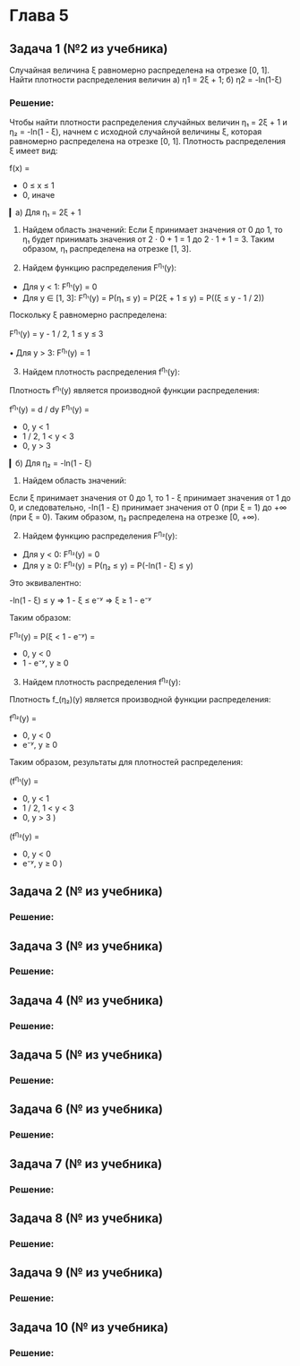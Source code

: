 # Глава 5

## Задача 1 (№2 из учебника)

Cлучайная величина ξ равномерно распределена на отрезке [0, 1]. Найти плотности распределения величин
а) η1 = 2ξ + 1;
б) η2 = -ln(1-ξ)

### Решение:

Чтобы найти плотности распределения случайных величин η₁ = 2ξ + 1 и η₂ = -ln(1 - ξ), начнем с исходной случайной величины ξ, которая равномерно распределена на отрезке [0, 1]. Плотность распределения ξ имеет вид:

f(x) =
- 0 ≤ x ≤ 1
- 0, иначе


▎а) Для η₁ = 2ξ + 1

1. Найдем область значений: 
	Если ξ принимает значения от 0 до 1, то η₁ будет принимать значения от 2 ⋅ 0 + 1 = 1 до 2 ⋅ 1 + 1 = 3. Таким образом, η₁ распределена на отрезке [1, 3].

2. Найдем функцию распределения F<sup>η₁</sup>(y):
- Для y < 1: F<sup>η₁</sup>(y) = 0
- Для y ∈ [1, 3]:
	F<sup>η₁</sup>(y) = P(η₁ ≤ y) = P(2ξ + 1 ≤ y) = P((ξ ≤ y - 1 / 2))


Поскольку ξ равномерно распределена:

F<sup>η₁</sup>(y) = y - 1 / 2,   1 ≤ y ≤ 3


• Для y > 3: F<sup>η₁</sup>(y) = 1

3. Найдем плотность распределения f<sup>η₁</sup>(y):

Плотность f<sup>η₁</sup>(y) является производной функции распределения:

f<sup>η₁</sup>(y) = d / dy F<sup>η₁</sup>(y) =
- 0, y < 1
- 1 / 2, 1 < y < 3
- 0, y > 3


▎б) Для η₂ = -ln(1 - ξ)

1. Найдем область значений: 
	
Если ξ принимает значения от 0 до 1, то 1 - ξ принимает значения от 1 до 0, и следовательно, -ln(1 - ξ) принимает значения от 0 (при ξ = 1) до +∞ (при ξ = 0). Таким образом, η₂ распределена на отрезке [0, +∞).

2. Найдем функцию распределения F<sup>η₂</sup>(y):

- Для y < 0: F<sup>η₂</sup>(y) = 0
- Для y ≥ 0:
	F<sup>η₂</sup>(y) = P(η₂ ≤ y) = P(-ln(1 - ξ) ≤ y)

Это эквивалентно:

-ln(1 - ξ) ≤ y ⇒ 1 - ξ ≤ e⁻ʸ ⇒ ξ ≥ 1 - e⁻ʸ


Таким образом:

F<sup>η₂</sup>(y) = P(ξ < 1 - e⁻ʸ) =
- 0, y < 0
- 1 - e⁻ʸ, y ≥ 0


3. Найдем плотность распределения f<sup>η₂</sup>(y):

Плотность f_(η₂)(y) является производной функции распределения:

f<sup>η₂</sup>(y) =
- 0, y < 0
- e⁻ʸ, y ≥ 0


Таким образом, результаты для плотностей распределения:

(f<sup>η₁</sup>(y) =
- 0,  y < 1
- 1 / 2,  1 < y < 3
- 0,  y > 3
)

(f<sup>η₂</sup>(y) =
- 0,  y < 0
- e⁻ʸ,  y ≥ 0
)

## Задача 2 (№ из учебника)



### Решение:


## Задача 3 (№ из учебника)


### Решение:


## Задача 4 (№ из учебника)


### Решение:



## Задача 5 (№ из учебника)


### Решение:



## Задача 6 (№ из учебника)


### Решение:


## Задача 7 (№ из учебника)


### Решение:



## Задача 8 (№ из учебника)


### Решение:




## Задача 9 (№ из учебника)


### Решение:



## Задача 10 (№ из учебника)


### Решение:




